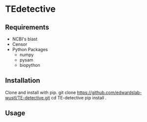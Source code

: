 # TEdetective

## Requirements
 * NCBI's blast
 * Censor
 * Python Packages
     *  numpy
     *  pysam
     *  biopython

## Installation
Clone and install with pip.
        git clone https://github.com/edwardslab-wustl/TE-detective.git
        cd TE-detective
        pip install .

## Usage
